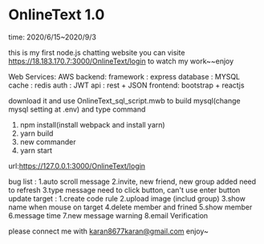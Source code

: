 # OnlineText 1.0
time:  2020/6/15~2020/9/3

this is my first node.js chatting website
you can visite https://18.183.170.7:3000/OnlineText/login to watch my work~~enjoy

Web Services:
  AWS
backend: 
  framework : express
  database : MYSQL
  cache : redis
  auth : JWT
  api : rest + JSON
frontend:
  bootstrap + reactjs
  
download it and use OnlineText_sql_script.mwb to build mysql(change mysql setting at .env)
and type command

1. npm install(install webpack and install yarn)
2. yarn build
3. new commander
4. yarn start

url:https://127.0.0.1:3000/OnlineText/login

bug list :
  1.auto scroll message
  2.invite, new friend, new group added need to refresh
  3.type message need to click button, can't use enter button 
update target :
  1.create code rule
  2.upload image (includ group)
  3.show name when mouse on target
  4.delete member and frined
  5.show member
  6.message time
  7.new message warning
  8.email Verification
  
  
  
please connect me with karan8677karan@gmail.com
enjoy~

